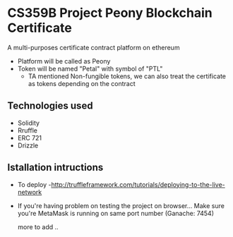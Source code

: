 # CS359B Project Peony Blockchain Certificate  
A multi-purposes certificate contract platform on ethereum 

- Platform will be called as Peony
- Token will be named "Petal"  with symbol of "PTL"
    - TA mentioned Non-fungible tokens, we can also treat the certificate as tokens depending on the contract

## Technologies used

* Solidity
* Rruffle
* ERC 721
* Drizzle

## Istallation intructions

- To deploy
    -http://truffleframework.com/tutorials/deploying-to-the-live-network

- If you're having problem on testing the project on browser...
	Make sure you're MetaMask is running on same port number (Ganache: 7454)

	more to add ..



